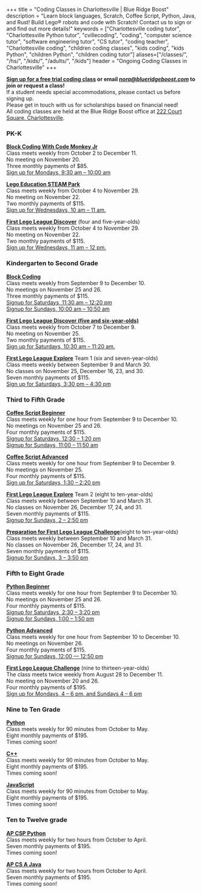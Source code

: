 +++
title = "Coding Classes in Charlottesville | Blue Ridge Boost"
description = "Learn block languages, Scratch, Coffee Script, Python, Java, and Rust! Build Lego&reg; robots and code with Scratch! Contact us to sign or and find out more details!"
keywords = ["Charlottesville coding tutor", "Charlottesville Python tutor", "cvillecoding", "coding", "computer science tutor", "software engineering tutor", "CS tutor", "coding teacher", "Charlottesville coding", "children coding classes", "kids coding", "kids Python", "children Python", "children coding tutor"]
aliases=["/classes/", "/hs/", "/kids/", "/adults/", "/kids"]
header = "Ongoing Coding Classes in Charlottesville"
+++


<div class="container">
    <div class="row  justify-content-center">
        <div class="col col-md-8">
            <div class="vstack gap-3 px-2 pb-2 text-center">  
                <div class="px-2 darknote">
                        <b><a href="https://trialcodingclasses.youcanbook.me/">Sign up for a free trial coding class</a> or email <a href="mailto:nora@blueridgeboost.com"><em>nora@blueridgeboost.com</em></a> to join or request a class!  </b> <br>
                    If a student needs special accommodations, please contact us before signing up. <br>
                    Please get in touch with us for scholarships based on financial need!<br>
                     All coding classes are held at the Blue Ridge Boost office at <a href="https://www.google.com/maps/place/222+Court+Square,+Charlottesville,+VA+22902/@38.0310664,-78.4791609,17z/data=!3m1!4b1!4m5!3m4!1s0x89b38627a3559ba7:0x8f9b07d311b4dd9b!8m2!3d38.0310622!4d-78.4769669">222 Court Square, Charlottesville</a>. 
                </div>
            </div>
        </div>
    </div>
    <div class="row"> 
        <div class="col">
            <div class="container text-center">
                <div class="row">
                    <div class="col-sm">
                        <h3>PK-K</h3>
                        <p>
                        <a href="/class/coding/preschool-block-coding"><b>Block Coding With Code Monkey Jr</b></a><br>
                        Class meets weekly from October 2 to December 11. <br>
                        No meeting on November 20.<br>
                        Three monthly payments of $85.<br>
                        <a href="https://code-monkey-jr-mondays.cheddarup.com">Sign up for Mondays, 9:30 am &ndash; 10:00 am</a></p>
                        <p><a href="/class/coding/steam-park"><b>Lego Education STEAM Park</b></a><br>
                        Class meets weekly from October 4 to November 29. <br>
                        No meeting on November 22.<br>
                        Two monthly payments of $115. <br>
                        <a href="https://steam-park-wednesdays.cheddarup.com">Sign up for Wednesdays, 10 am &ndash; 11 am.</a></p>
                        <!-- <p>Lego Education Coding Express<br>
                        Class meets weekly in November and December.<br>
                        Two monthly payments of $115.<br>
                        Times coming soon!</p> -->
                        <p><a href="/class/coding/fll-discover"><b>First Lego League Discover</b></a> (four and five-year-olds)<br>
                        Class meets weekly from October 4 to November 29. <br>
                        No meeting on November 22.<br>
                        Two monthly payments of $115. <br>
                        <a href="https://fll-discover-team-wednesdays.cheddarup.com">Sign up for Wednesdays, 11 am &ndash; 12 pm.</a></p>
                    </div>
                    <div class="col-sm">
                        <h3>Kindergarten to Second Grade</h3>
                        <p><a href="/class/coding/kids-block-coding"><b>Block Coding</b></a><br>
                        Class meets weekly from September 9 to December 10.<br>
                        No meetings on November 25 and 26.<br>
                        Three monthly payments of $115.<br>
                        <a href="https://block-coding-saturdays.cheddarup.com">Signup for Saturdays, 11:30 am &ndash; 12:20 pm</a><br>
                        <a href="https://block-coding-sundays.cheddarup.com">Signup for Sundays, 10:00 am &ndash; 10:50 am</a></p>
                        <p><a href="/class/coding/fll-discover"><b>First Lego League Discover (five and six-year-olds)</b></a><br>
                        Class meets weekly from October 7 to December 9. <br>
                        No meeting on November 25.<br>
                        Two monthly payments of $115. <br>
                        <a href="https://fll-discover-team-saturdays.cheddarup.com">Sign up for Saturdays, 10:30 am &ndash; 11:20 am.</a></p>
                        <p><a href="/class/coding/fll-explore"><b>First Lego League Explore</b></a> Team 1 (six and seven-year-olds)<br>
                        Class meets weekly between September 9 and March 30.<br>
                        No classes on November 25, December 16, 23, and 30. <br>
                        Seven monthly payments of $115.<br>
                        <a href="https://fll-explore-team-1.cheddarup.com"> Sign up for Saturdays, 3:30 pm &ndash; 4:30 pm</a></p>
                    </div>
                </div>
                <div class="row">
                    <div class="col-sm">
                        <h3>Third to Fifth Grade</h3>
                            <p></p>
                            <a href="/class/coding/tweens-coffee-script"><b>Coffee Script Beginner</b></a> <br>
                            Class meets weekly for one hour from September 9 to December 10.<br>
                            No meetings on November 25 and 26.<br>
                            Four monthly payments of $115.<br>
                            <a href="https://coffee-script-beginner-saturdays.cheddarup.com">Signup for Saturdays, 12:30 &ndash; 1:20 pm</a><br>
                            <a href="https://coffee-script-beginner-sundays.cheddarup.com">Signup for Sundays, 11:00 &ndash; 11:50 am</a></p>
                            <a href="/class/coding/tweens-coffee-script"><b>Coffee Script Advanced</b></a> <br>
                            Class meets weekly for one hour from September 9 to December 9.<br>
                            No meetings on November 25.<br>
                            Four monthly payments of $115.<br>
                            <a href="https://coffee-script-advanced-saturdays.cheddarup.com">Sign up for Saturdays, 1:30 &ndash; 2:20 pm</a><br>
                            </p>
                            <p><a href="/class/coding/fll-explore"><b>First Lego League Explore</b></a> Team 2 (eight to ten-year-olds)<br>
                            Class meets weekly between September 10 and March 31.<br>
                            No classes on November 26, December 17, 24, and 31. <br>
                            Seven monthly payments of $115.<br>
                            <a href="https://fll-explore-team-2.cheddarup.com">Signup for Sundays, 2 &ndash; 2:50 pm</a></p>
                            <p><a href="/class/coding/fll-challenge"><b>Preparation for First Lego League Challenge</b></a>(eight to ten-year-olds)<br>
                            Class meets weekly between September 10 and March 31.<br>
                            No classes on November 26, December 17, 24, and 31. <br>
                            Seven monthly payments of $115.<br>
                            <a href="https://intro-fll-challenge.cheddarup.com">Signup for Sundays, 3 &ndash; 3:50 pm</a></p>
                    </div>
                    <div class="col-sm">
                        <h3>Fifth to Eight Grade</h3>
                            <p></p>
                            <a href="/class/coding/middle-school-python"><b>Python Beginner</b></a></br>
                            Class meets weekly for one hour from September 9 to December 10.<br>
                            No meetings on November 25 and 26.<br>
                            Four monthly payments of $115.<br>
                            <a href="https://python-beginner-saturdays.cheddarup.com">Signup for Saturdays, 2:30 &ndash; 3:20 pm</a><br>
                            <a href="https://python-beginner-sundays.cheddarup.com">Signup for Sundays, 1:00 &ndash; 1:50 pm</a><br></p>
                            <a href="/class/coding/python"><b>Python Advanced</b></a></br>
                            Class meets weekly for one hour from September 10 to December 10.<br>
                            No meetings on November 26.<br>
                            Four monthly payments of $115.<br>
                            <a href="https://python-advanced-sundays.cheddarup.com">Signup for Sundays, 12:00 &mdash; 12:50 pm</a></p>
                            <p><a href="/class/coding/fll-challenge"><b>First Lego League Challenge</b></a> (nine to thirteen-year-olds)<br>
                            The class meets twice weekly from August 28 to December 11.<br>
                            No meeting on November 20 and 26.<br>
                            Four monthly payments of $195.<br>
                            <a href="https://fll-challenge-competition.cheddarup.com">Sign up for Mondays, 4 &ndash; 6 pm, and Sundays 4 &ndash; 6 pm</a></p>
                    </div>
                </div>
            </div>
        </div>
    </div>
    <div class="row"> 
        <div class="col">
            <div class="container text-center">
                <div class="row">
                    <div class="col-sm">
                        <h3>Nine to Ten Grade</h3>
                        <p>
                        <a href=""><b>Python</b></a><br>
                            Class meets weekly for 90 minutes from October to May.<br>
                            Eight monthly payments of $195.<br>
                            Times coming soon!</p>
                        <p><a href=""><b>C++</b></a><br>
                            Class meets weekly for 90 minutes from October to May.<br>
                            Eight monthly payments of $195.<br>
                            Times coming soon!</p>
                        <p><a href=""><b>JavaScript</b></a><br>
                            Class meets weekly for 90 minutes from October to May.<br>
                            Eight monthly payments of $195.<br>
                            Times coming soon!</p>
                    </div>
                    <div class="col-sm">
                        <h3>Ten to Twelve grade</h3>
                        <p>
                        <a href=""><b>AP CSP Python</b></a><br>
                            Class meets weekly for two hours from October to April.<br>
                            Seven monthly payments of $195.<br>
                            Times coming soon!</p>
                        <p><a href=""><b>AP CS A Java</b></a><br>
                            Class meets weekly for two hours from October to April.<br>
                            Seven monthly payments of $195.<br>
                            Times coming soon!</p>
                    </div>
                </div>
            </div>
        </div>
    </div>
    <!-- <div class="row  justify-content-center">
        <div class="col col-md-8">
            <div class="vstack gap-3 px-2 pb-2 text-center">  
                <div class="px-2 darknote">
                    All coding classes are held at the Blue Ridge Boost office at <a href="https://www.google.com/maps/place/222+Court+Square,+Charlottesville,+VA+22902/@38.0310664,-78.4791609,17z/data=!3m1!4b1!4m5!3m4!1s0x89b38627a3559ba7:0x8f9b07d311b4dd9b!8m2!3d38.0310622!4d-78.4769669">222 Court Square, Charlottesville</a>. 
                </div>
            </div>
        </div>
    </div> -->
</div> 


